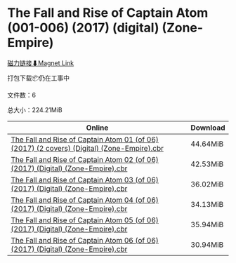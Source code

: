 # The Fall and Rise of Captain Atom (001-006) (2017) (digital) (Zone-Empire)

[磁力链接⬇Magnet Link](magnet:?xt=urn:btih:db0b109e7b57c7d67392e49e7829abc6e7787299&dn=The%20Fall%20and%20Rise%20of%20Captain%20Atom%20%28001-006%29%20%282017%29%20%28digital%29%20%28Zone-Empire%29)

打包下载📦仍在工事中

文件数：6

总大小：224.21MiB

Online | Download
--- | ---
[The Fall and Rise of Captain Atom 01 (of 06) (2017) (2 covers) (Digital) (Zone-Empire).cbr](https://github.com/alicewish/markdown/blob/master/comic/Fall-Rise-of-Captain-Atom-01-of-06-2017-2-covers-Digital-Zone-Empire-cbr.md) | 44.64MiB
[The Fall and Rise of Captain Atom 02 (of 06) (2017) (Digital) (Zone-Empire).cbr](https://github.com/alicewish/markdown/blob/master/comic/Fall-Rise-of-Captain-Atom-02-of-06-2017-Digital-Zone-Empire-cbr.md) | 42.53MiB
[The Fall and Rise of Captain Atom 03 (of 06) (2017) (Digital) (Zone-Empire).cbr](https://github.com/alicewish/markdown/blob/master/comic/Fall-Rise-of-Captain-Atom-03-of-06-2017-Digital-Zone-Empire-cbr.md) | 36.02MiB
[The Fall and Rise of Captain Atom 04 (of 06) (2017) (Digital) (Zone-Empire).cbr](https://github.com/alicewish/markdown/blob/master/comic/Fall-Rise-of-Captain-Atom-04-of-06-2017-Digital-Zone-Empire-cbr.md) | 34.13MiB
[The Fall and Rise of Captain Atom 05 (of 06) (2017) (Digital) (Zone-Empire).cbr](https://github.com/alicewish/markdown/blob/master/comic/Fall-Rise-of-Captain-Atom-05-of-06-2017-Digital-Zone-Empire-cbr.md) | 35.94MiB
[The Fall and Rise of Captain Atom 06 (of 06) (2017) (Digital) (Zone-Empire).cbr](https://github.com/alicewish/markdown/blob/master/comic/Fall-Rise-of-Captain-Atom-06-of-06-2017-Digital-Zone-Empire-cbr.md) | 30.94MiB